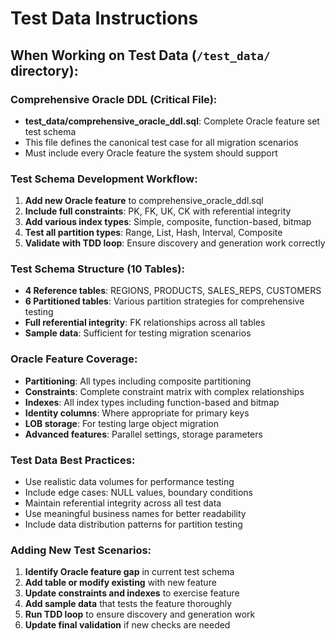 # Test Data Instructions

## When Working on Test Data (`/test_data/` directory):

### Comprehensive Oracle DDL (Critical File):
- **test_data/comprehensive_oracle_ddl.sql**: Complete Oracle feature set test schema
- This file defines the canonical test case for all migration scenarios
- Must include every Oracle feature the system should support

### Test Schema Development Workflow:
1. **Add new Oracle feature** to comprehensive_oracle_ddl.sql
2. **Include full constraints**: PK, FK, UK, CK with referential integrity
3. **Add various index types**: Simple, composite, function-based, bitmap
4. **Test all partition types**: Range, List, Hash, Interval, Composite
5. **Validate with TDD loop**: Ensure discovery and generation work correctly

### Test Schema Structure (10 Tables):
- **4 Reference tables**: REGIONS, PRODUCTS, SALES_REPS, CUSTOMERS
- **6 Partitioned tables**: Various partition strategies for comprehensive testing
- **Full referential integrity**: FK relationships across all tables
- **Sample data**: Sufficient for testing migration scenarios

### Oracle Feature Coverage:
- **Partitioning**: All types including composite partitioning
- **Constraints**: Complete constraint matrix with complex relationships
- **Indexes**: All index types including function-based and bitmap
- **Identity columns**: Where appropriate for primary keys
- **LOB storage**: For testing large object migration
- **Advanced features**: Parallel settings, storage parameters

### Test Data Best Practices:
- Use realistic data volumes for performance testing
- Include edge cases: NULL values, boundary conditions
- Maintain referential integrity across all test data
- Use meaningful business names for better readability
- Include data distribution patterns for partition testing

### Adding New Test Scenarios:
1. **Identify Oracle feature gap** in current test schema
2. **Add table or modify existing** with new feature
3. **Update constraints and indexes** to exercise feature
4. **Add sample data** that tests the feature thoroughly
5. **Run TDD loop** to ensure discovery and generation work
6. **Update final validation** if new checks are needed